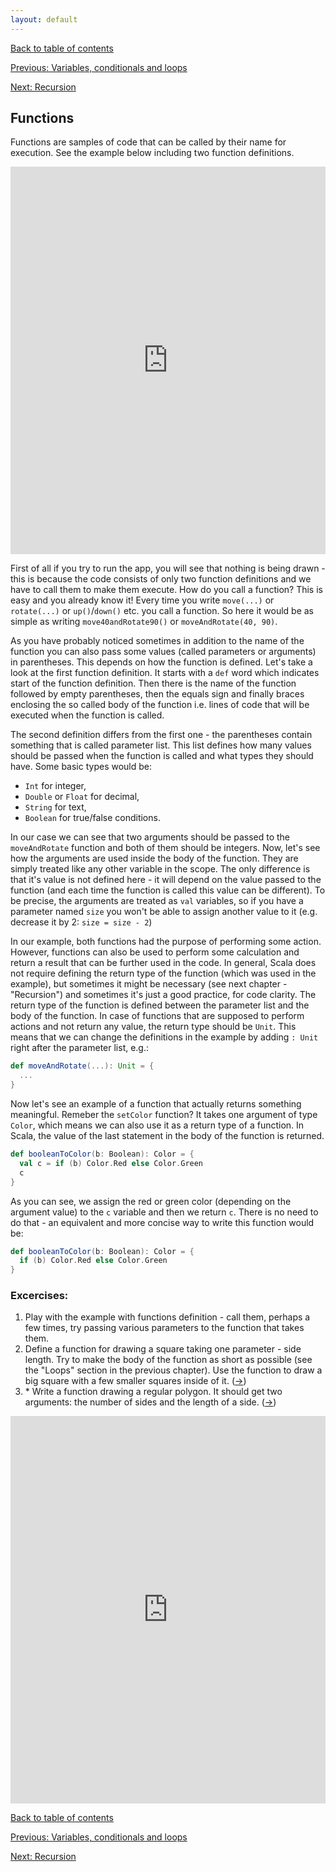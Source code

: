 ```yaml
---
layout: default
---
```


[Back to table of contents](/en)

[Previous: Variables, conditionals and loops](/en/2_language_basics)

[Next: Recursion](/en/4_recursion)

## Functions

Functions are samples of code that can be called by their name for execution. See the example below including two function definitions.

<iframe height="620" frameborder="0" style="width: 100%; overflow: hidden;" src="https://embed.scalafiddle.io/embed?sfid=okXrWZp/33"></iframe>

First of all if you try to run the app, you will see that nothing is being drawn - this is because the code consists of only two function definitions and we have to call them to make them execute. How do you call a function? This is easy and you already know it! Every time you write `move(...)` or `rotate(...)` or `up()`/`down()` etc. you call a function. So here it would be as simple as writing `move40andRotate90()` or `moveAndRotate(40, 90)`.

As you have probably noticed sometimes in addition to the name of the function you can also pass some values (called parameters or arguments) in parentheses. This depends on how the function is defined. Let's take a look at the first function definition. It starts with a `def` word which indicates start of the function definition. Then there is the name of the function followed by empty parentheses, then the equals sign and finally braces enclosing the so called body of the function i.e. lines of code that will be executed when the function is called.

The second definition differs from the first one - the parentheses contain something that is called parameter list. This list defines how many values should be passed when the function is called and what types they should have. Some basic types would be:

* `Int` for integer,
* `Double` or `Float` for decimal,
* `String` for text,
* `Boolean` for true/false conditions.

In our case we can see that two arguments should be passed to the `moveAndRotate` function and both of them should be integers. Now, let's see how the arguments are used inside the body of the function. They are simply treated like any other variable in the scope. The only difference is that it's value is not defined here - it will depend on the value passed to the function (and each time the function is called this value can be different). To be precise, the arguments are treated as `val` variables, so if you have a parameter named `size` you won't be able to assign another value to it (e.g. decrease it by 2: `size = size - 2`)

In our example, both functions had the purpose of performing some action. However, functions can also be used to perform some calculation and return a result that can be further used in the code. In general, Scala does not require defining the return type of the function (which was used in the example), but sometimes it might be necessary (see next chapter - "Recursion") and sometimes it's just a good practice, for code clarity. The return type of the function is defined between the parameter list and the body of the function. In case of functions that are supposed to perform actions and not return any value, the return type should be `Unit`. This means that we can change the definitions in the example by adding `: Unit` right after the parameter list, e.g.:

```scala
def moveAndRotate(...): Unit = {
  ...
}
```

Now let's see an example of a function that actually returns something meaningful. Remeber the `setColor` function? It takes one argument of type `Color`, which means we can also use it as a return type of a function. In Scala, the value of the last statement in the body of the function is returned.

```scala
def booleanToColor(b: Boolean): Color = {
  val c = if (b) Color.Red else Color.Green
  c
}
```

As you can see, we assign the red or green color (depending on the argument value) to the `c` variable and then we return `c`. There is no need to do that - an equivalent and more concise way to write this function would be:

```scala
def booleanToColor(b: Boolean): Color = {
  if (b) Color.Red else Color.Green
}
```

### Excercises:

1. Play with the example with functions definition - call them, perhaps a few times, try passing various parameters to the function that takes them.
2. Define a function for drawing a square taking one parameter - side length. Try to make the body of the function as short as possible (see the "Loops" section in the previous chapter). Use the function to draw a big square with a few smaller squares inside of it. ([&#8594;](/en/solutions#ex3.2))
3. \* Write a function drawing a regular polygon. It should get two arguments: the number of sides and the length of a side. ([&#8594;](/en/solutions#ex3.3))

<iframe height="620" frameborder="0" style="width: 100%; overflow: hidden;" src="https://embed.scalafiddle.io/embed?sfid=okXrWZp/49"></iframe>

[Back to table of contents](/en)

[Previous: Variables, conditionals and loops](/en/2_language_basics)

[Next: Recursion](/en/4_recursion)